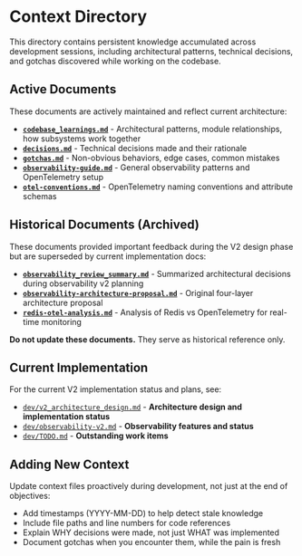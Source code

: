 # Context Directory

This directory contains persistent knowledge accumulated across development sessions, including architectural patterns, technical decisions, and gotchas discovered while working on the codebase.

## Active Documents

These documents are actively maintained and reflect current architecture:

- **[`codebase_learnings.md`](codebase_learnings.md)** - Architectural patterns, module relationships, how subsystems work together
- **[`decisions.md`](decisions.md)** - Technical decisions made and their rationale
- **[`gotchas.md`](gotchas.md)** - Non-obvious behaviors, edge cases, common mistakes
- **[`observability-guide.md`](observability-guide.md)** - General observability patterns and OpenTelemetry setup
- **[`otel-conventions.md`](otel-conventions.md)** - OpenTelemetry naming conventions and attribute schemas

## Historical Documents (Archived)

These documents provided important feedback during the V2 design phase but are superseded by current implementation docs:

- **[`observability_review_summary.md`](observability_review_summary.md)** - Summarized architectural decisions during observability v2 planning
- **[`observability-architecture-proposal.md`](observability-architecture-proposal.md)** - Original four-layer architecture proposal
- **[`redis-otel-analysis.md`](redis-otel-analysis.md)** - Analysis of Redis vs OpenTelemetry for real-time monitoring

**Do not update these documents.** They serve as historical reference only.

## Current Implementation

For the current V2 implementation status and plans, see:
- [`dev/v2_architecture_design.md`](../v2_architecture_design.md) - **Architecture design and implementation status**
- [`dev/observability-v2.md`](../observability-v2.md) - **Observability features and status**
- [`dev/TODO.md`](../TODO.md) - **Outstanding work items**

## Adding New Context

Update context files proactively during development, not just at the end of objectives:

- Add timestamps (YYYY-MM-DD) to help detect stale knowledge
- Include file paths and line numbers for code references
- Explain WHY decisions were made, not just WHAT was implemented
- Document gotchas when you encounter them, while the pain is fresh
